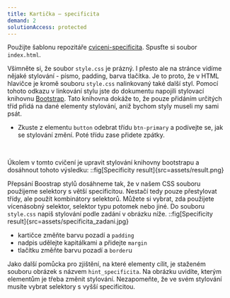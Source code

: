 ```yaml
---
title: Kartička – specificita
demand: 2
solutionAccess: protected
---
```


Použijte šablonu repozitáře [cviceni-specificita](https://github.com/Czechitas-podklady-WEB/cviceni-specificita).
Spusťte si soubor `index.html`.

Všimněte si, že soubor `style.css` je prázný. I přesto ale na stránce vidíme nějaké stylování - písmo, padding, barva tlačítka. Je to proto, že v HTML hlavičce je kromě souboru `style.css` nalinkovaný také další styl. Pomocí tohoto odkazu v linkování stylu jste do dokumentu napojili stylovací knihovnu [Bootstrap](https://getbootstrap.com/). Tato knihovna dokáže to, že pouze přidáním určitých tříd přidá na dané elementy stylování, aniž bychom styly museli my sami psát.

- Zkuste z elementu `button` odebrat třídu `btn-primary` a podívejte se, jak se stylování změní. Poté třídu zase přidete zpátky.

<br/>

Úkolem v tomto cvičení je upravit stylování knihovny bootstrapu a dosáhnout tohoto výsledku:
::fig[Specificity result]{src=assets/result.png}
<br/>

Přepsání Boostrap stylů dosáhneme tak, že v našem CSS souboru použijeme selektory s větší specificitou. Nestačí tedy pouze přestylovat třídy, ale použít kombinátory selektorů. Můžete si vybrat, zda použijete vícenásobný selektor, selektor typu potomek nebo jiné.
Do souboru `style.css` napiš stylování podle zadání v obrázku níže.
::fig[Specificity result]{src=assets/specificita_zadani.jpg}

- kartičce změňte barvu pozadí a `padding`
- nadpis udělejte kapitálkami a přidejte `margin`
- tlačítku změňte barvu pozadí a `border`u

Jako další pomůcka pro zjištění, na které elementy cílit, je staženém souboru obrázek s názvem `hint_specificita`. Na obrázku uvidíte, kterým elementům je třeba změnit stylování. Nezapomeňte, že ve svém stylování musíte vybrat selektory s vyšší specificitou.
